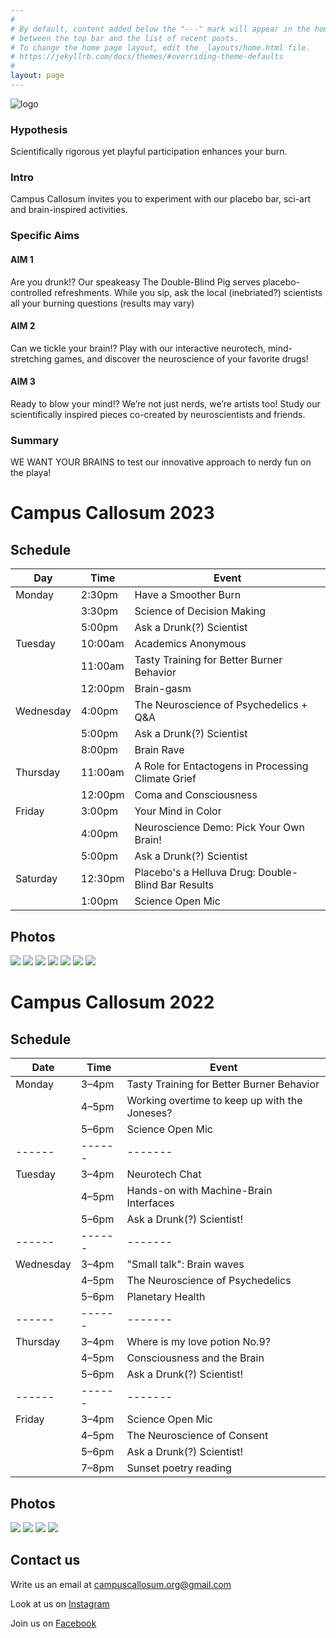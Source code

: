 ```yaml
---
#
# By default, content added below the "---" mark will appear in the home page
# between the top bar and the list of recent posts.
# To change the home page layout, edit the _layouts/home.html file.
# https://jekyllrb.com/docs/themes/#overriding-theme-defaults
#
layout: page
---
```


![logo](logo.png)

<!-- <p align="center"><b>Find us at <a href="https://www.google.com/maps/d/viewer?mid=1IGnBpMKyclYjKZvhw9HQokDkeWAqBXhf&ll=40.78216363391222%2C-119.19619796311491&z=19">2:30 & A</a></b></p> -->

### Hypothesis
Scientifically rigorous yet playful participation enhances your burn.

### Intro
Campus Callosum invites you to experiment with our placebo bar, sci-art and brain-inspired activities. 

### Specific Aims

#### AIM 1
Are you drunk!? Our speakeasy The Double-Blind Pig serves placebo-controlled refreshments. While you sip, ask the local (inebriated?) scientists all your burning questions (results may vary)

#### AIM 2
Can we tickle your brain!? Play with our interactive neurotech, mind-stretching games, and discover the neuroscience of your favorite drugs!

#### AIM 3
Ready to blow your mind!? We’re not just nerds, we’re artists too! Study our scientifically inspired pieces co-created by neuroscientists and friends. 

### Summary
WE WANT YOUR BRAINS to test our innovative approach to nerdy fun on the playa!


# Campus Callosum 2023
## Schedule

| Day       | Time    | Event                                             |
| --------- | ------- | ------------------------------------------------- |
| Monday    | 2:30pm  | Have a Smoother Burn                              |
|           | 3:30pm  | Science of Decision Making                        |
|           | 5:00pm  | Ask a Drunk(?) Scientist                          |
| Tuesday   | 10:00am | Academics Anonymous                               |
|           | 11:00am | Tasty Training for Better Burner Behavior         |
|           | 12:00pm | Brain-gasm                                        |
| Wednesday | 4:00pm  | The Neuroscience of Psychedelics + Q&A            |
|           | 5:00pm  | Ask a Drunk(?) Scientist                          |
|           | 8:00pm  | Brain Rave                                        |
| Thursday  | 11:00am | A Role for Entactogens in Processing Climate Grief |
|           | 12:00pm | Coma and Consciousness                            |
| Friday    | 3:00pm  | Your Mind in Color                                |
|           | 4:00pm  | Neuroscience Demo: Pick Your Own Brain!           |
|           | 5:00pm  | Ask a Drunk(?) Scientist                          |
| Saturday  | 12:30pm | Placebo's a Helluva Drug: Double-Blind Bar Results|
|           | 1:00pm  | Science Open Mic                                  |

## Photos 
![](photos/2024/1.jpg)
![](photos/2024/2.jpg)
![](photos/2024/3.jpg)
![](photos/2024/4.jpg)
![](photos/2024/5.jpg)
![](photos/2024/6.jpg)
![](photos/2024/7.jpg)

# Campus Callosum 2022
## Schedule

| Date      | Time   | Event                                         |
| --------- | ------ | --------------------------------------------- |
| Monday    | 3–4pm  | Tasty Training for Better Burner Behavior     |
|           | 4–5pm  | Working overtime to keep up with the Joneses? |
|           | 5–6pm  | Science Open Mic                              |
| ------    | ------ | -------                                       |
| Tuesday   | 3–4pm  | Neurotech Chat                                |
|           | 4–5pm  | Hands-on with Machine-Brain Interfaces        |
|           | 5–6pm  | Ask a Drunk(?) Scientist!                     |
| ------    | ------ | -------                                       |
| Wednesday | 3–4pm  | "Small talk": Brain waves                     |
|           | 4–5pm  | The Neuroscience of Psychedelics              |
|           | 5–6pm  | Planetary Health                              |
| ------    | ------ | -------                                       |
| Thursday  | 3–4pm  | Where is my love potion No.9?                 |
|           | 4–5pm  | Consciousness and the Brain                   |
|           | 5–6pm  | Ask a Drunk(?) Scientist!                     |
| ------    | ------ | -------                                       |
| Friday    | 3–4pm  | Science Open Mic                              |
|           | 4–5pm  | The Neuroscience of Consent                   |
|           | 5–6pm  | Ask a Drunk(?) Scientist!                     |
|           | 7–8pm  | Sunset poetry reading                         |

## Photos

![](photos/2023/1.jpeg)
![](photos/2023/2.jpeg)
![](photos/2023/3.jpeg)
![](photos/2023/4.jpeg)

<!-- ## Find us

<iframe src="https://www.google.com/maps/d/embed?mid=1IGnBpMKyclYjKZvhw9HQokDkeWAqBXhf&ll=40.78216363391222%2C-119.19619796311491&z=18" width="752" height="480"></iframe> -->

## Contact us

Write us an email at [campuscallosum.org@gmail.com](mailto:campuscallosum.org@gmail.com)

Look at us on [Instagram](https://www.instagram.com/campus_callosum/)

Join us on [Facebook](https://www.facebook.com/groups/358258066489269/)
